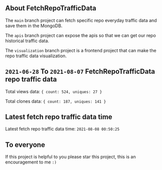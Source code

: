 ## About FetchRepoTrafficData

The `main` branch project can fetch specific repo everyday traffic data and save them in the MongoDB.

The `apis` branch project can expose the apis so that we can get our repo historical traffic data.

The `visualization` branch project is a frontend project that can make the repo traffic data visualization.

## `2021-06-28` To `2021-08-07` FetchRepoTrafficData repo traffic data

Total views data: `{ count: 524, uniques: 27 }`

Total clones data: `{ count: 187, uniques: 141 }`

## Latest fetch repo traffic data time

Latest fetch repo traffic data time: `2021-08-08 00:50:25`

## To everyone

If this project is helpful to you please star this project, this is an encouragement to me `:)`



